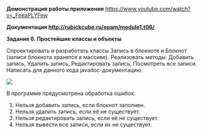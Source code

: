 **Демонстрация работы приложения** https://www.youtube.com/watch?v=_FneaPLYFew

**Документация http://rubickcube.ru/epam/module1.t06/**

**Задание 6. Простейшие классы и объекты**

Спроектировать и разработать классы Запись в блокноте и Блокнот (записи блокнота хранятся в массиве). Реализовать методы: Добавить запись, Удалить запись, Редактировать запись, Посмотреть все записи. Написать для данного кода javadoc-документацию.

![](https://github.com/alterG/javase01/blob/master/src/t06/res/example01.PNG?raw=true)

В программе предусмотрена обработка ошибок:
1. Нельзя добавить запись, если блокнот заполнен.
2. Нельзя удалить запись, если её не существует.
3. Нельзя редактировать запись, если её не существует.
4. Нельзя вывести все записи, если их не существует.
